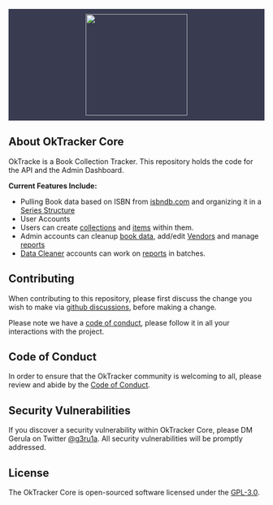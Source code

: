 <p align="center" style="background:#393B51; padding: 10px"><a href="https://beta.oktracker.com" target="_blank"><img src="https://beta.oktracker.com/logo.png" width="200"></a></p>

<p align="center">
<!-- <a href="https://travis-ci.org/laravel/framework"><img src="https://travis-ci.org/laravel/framework.svg" alt="Build Status"></a>
<a href="https://packagist.org/packages/laravel/framework"><img src="https://img.shields.io/packagist/dt/laravel/framework" alt="Total Downloads"></a>
<a href="https://packagist.org/packages/laravel/framework"><img src="https://img.shields.io/packagist/v/laravel/framework" alt="Latest Stable Version"></a>
<a href="https://packagist.org/packages/laravel/framework"><img src="https://img.shields.io/packagist/l/laravel/framework" alt="License"></a> -->
</p>

## About OkTracker Core

OkTracke is a Book Collection Tracker. This repository holds the code for the API and the Admin Dashboard.

**Current Features Include:**
- Pulling Book data based on ISBN from [isbndb.com](https://isbndb.com) and organizing it in a [Series Structure](../../wiki)
- User Accounts
- Users can create [collections](../../wiki) and [items](../../wiki) within them.
- Admin accounts can cleanup [book data](../../wiki), add/edit [Vendors](../../wiki) and manage [reports](../../wiki)
- [Data Cleaner](../../wiki) accounts can work on [reports](../../wiki) in batches.

## Contributing

When contributing to this repository, please first discuss the change you wish to make via [github discussions](https://github.com/g3ru1a/oktracker-core/discussions),
before making a change.

Please note we have a [code of conduct](/CODE_OF_CONDUCT.md), please follow it in all your interactions with the project.

## Code of Conduct

In order to ensure that the OkTracker community is welcoming to all, please review and abide by the [Code of Conduct](CODE_OF_CONDUCT.md).

## Security Vulnerabilities

If you discover a security vulnerability within OkTracker Core, please DM Gerula on Twitter [@g3ru1a](https://twitter.com/g3ru1a). All security vulnerabilities will be promptly addressed.

## License

The OkTracker Core is open-sourced software licensed under the [GPL-3.0](LICENSE).
